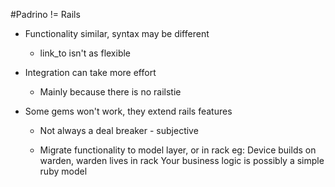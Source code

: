 
#Padrino != Rails

<!-- 
  * NO "arsehat" pipeline
  * NO turbolinks 
-->


* Functionality similar, syntax may be different
  * link_to isn't as flexible

* Integration can take more effort
  * Mainly because there is no railstie
  
* Some gems won't work, they extend rails features
  * Not always a deal breaker - subjective

  * Migrate functionality to model layer, or in rack
      eg: Device builds on warden, warden lives in rack
      Your business logic is possibly a simple ruby model




